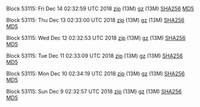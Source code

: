 Block 53115: Fri Dec 14 02:32:59 UTC 2018 [zip](https://files.01coin.io/testnet/2018-12-14/bootstrap.dat.zip) (13M) [gz](https://files.01coin.io/testnet/2018-12-14/bootstrap.dat.tar.gz) (13M) [SHA256](https://files.01coin.io/testnet/2018-12-14/sha256.txt) [MD5](https://files.01coin.io/testnet/2018-12-14/md5.txt)

Block 53115: Thu Dec 13 02:33:00 UTC 2018 [zip](https://files.01coin.io/testnet/2018-12-13/bootstrap.dat.zip) (13M) [gz](https://files.01coin.io/testnet/2018-12-13/bootstrap.dat.tar.gz) (13M) [SHA256](https://files.01coin.io/testnet/2018-12-13/sha256.txt) [MD5](https://files.01coin.io/testnet/2018-12-13/md5.txt)

Block 53115: Wed Dec 12 02:32:53 UTC 2018 [zip](https://files.01coin.io/testnet/2018-12-12/bootstrap.dat.zip) (13M) [gz](https://files.01coin.io/testnet/2018-12-12/bootstrap.dat.tar.gz) (13M) [SHA256](https://files.01coin.io/testnet/2018-12-12/sha256.txt) [MD5](https://files.01coin.io/testnet/2018-12-12/md5.txt)

Block 53115: Tue Dec 11 02:33:09 UTC 2018 [zip](https://files.01coin.io/testnet/2018-12-11/bootstrap.dat.zip) (13M) [gz](https://files.01coin.io/testnet/2018-12-11/bootstrap.dat.tar.gz) (13M) [SHA256](https://files.01coin.io/testnet/2018-12-11/sha256.txt) [MD5](https://files.01coin.io/testnet/2018-12-11/md5.txt)

Block 53115: Mon Dec 10 02:34:19 UTC 2018 [zip](https://files.01coin.io/testnet/2018-12-10/bootstrap.dat.zip) (13M) [gz](https://files.01coin.io/testnet/2018-12-10/bootstrap.dat.tar.gz) (13M) [SHA256](https://files.01coin.io/testnet/2018-12-10/sha256.txt) [MD5](https://files.01coin.io/testnet/2018-12-10/md5.txt)

Block 53115: Sun Dec  9 02:32:57 UTC 2018 [zip](https://files.01coin.io/testnet/2018-12-09/bootstrap.dat.zip) (13M) [gz](https://files.01coin.io/testnet/2018-12-09/bootstrap.dat.tar.gz) (13M) [SHA256](https://files.01coin.io/testnet/2018-12-09/sha256.txt) [MD5](https://files.01coin.io/testnet/2018-12-09/md5.txt)
